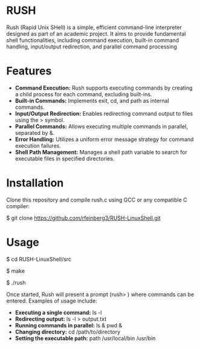 # RUSH

  Rush (Rapid Unix SHell) is a simple, efficient command-line interpreter designed as part of an academic project. It aims to provide fundamental shell functionalities, including command execution, built-in command handling, input/output redirection, and parallel command processing


# Features

* **Command Execution:** Rush supports executing commands by creating a child process for each command, excluding built-ins.
* **Built-in Commands:** Implements exit, cd, and path as internal commands.
* **Input/Output Redirection:** Enables redirecting command output to files using the > symbol.
* **Parallel Commands:** Allows executing multiple commands in parallel, separated by &.
* **Error Handling:** Utilizes a uniform error message strategy for command execution failures.
* **Shell Path Management:** Manages a shell path variable to search for executable files in specified directories.

# Installation
Clone this repository and compile rush.c using GCC or any compatible C compiler:

$ git clone https://github.com/rfeinberg3/RUSH-LinuxShell.git

# Usage

$ cd RUSH-LinuxShell/src

$ make

$ ./rush

Once started, Rush will present a prompt (rush> ) where commands can be entered. Examples of usage include:

* **Executing a single command:** ls -l
* **Redirecting output:** ls -l > output.txt
* **Running commands in parallel:** ls & pwd &
* **Changing directory:** cd /path/to/directory
* **Setting the executable path:** path /usr/local/bin /usr/bin
